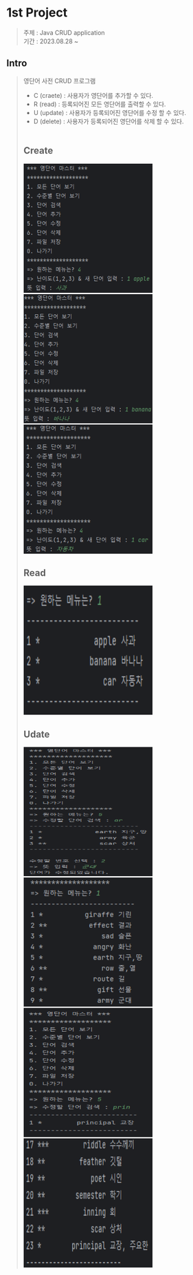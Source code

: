# 1st Project 
> 주제 : Java CRUD application</br>
> 기간 : 2023.08.28 ~ 
## Intro
> 영단어 사전 CRUD 프로그램</br>
> * C (craete) : 사용자가 영단어를 추가할 수 있다.
> * R (read) : 등록되어진 모든 영단어를 출력할 수 있다.
> * U (update) : 사용자가 등록되어진 영단어를 수정 할 수 있다.
> * D (delete) : 사용자가 등록되어진 영단어를 삭제 할 수 있다.</br></br>
> ## Create </br>
> <img width = "300px" height = "300px" src="images/create1.png"></img>
> <img width = "300px" height = "300px" src="images/create2.png"></img>
> <img width = "300px" height = "300px" src="images/create3.png"></img> </br>
> ## Read </br>
> <img width = "300px" height = "300px" src="images/read1.png"></img>
> ## Udate </br>
> <img width = "300px" height = "300px" src="images/update1_1.png"></img>
> <img width = "300px" height = "300px" src="images/update1_2.png"></img>
> <img width = "300px" height = "300px" src="images/update2_1.png"></img>
<img width = "300px" height = "300px" src="images/update2_2.png"></img>
